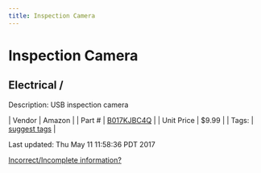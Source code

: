 ```yaml
---
title: Inspection Camera
---
```


# Inspection Camera
## Electrical / 
Description: 	USB inspection camera 

| Vendor | Amazon | 
| Part # | [B017KJBC4Q](http://www.amazon.com/dp/B017KJBC6O/ref=wl_it_dp_o_pC_nS_ttl?_encoding=UTF8&colid=2XT0GWNE6P95G&coliid=I22HQW092I6L7E&psc=1) | 
| Unit Price | $9.99 | 
| Tags: | [suggest tags](https://docs.google.com/forms/d/e/1FAIpQLSeWyY8v3RgOty-MyWmh9U0iivNYN_molChYyS-0U-o-kOAv_g/viewform) | 

Last updated: Thu May 11 11:58:36 PDT 2017

 [Incorrect/Incomplete information?](https://docs.google.com/forms/d/e/1FAIpQLSeWyY8v3RgOty-MyWmh9U0iivNYN_molChYyS-0U-o-kOAv_g/viewform)